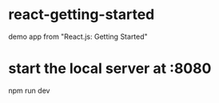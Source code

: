 # react-getting-started
demo app from "React.js: Getting Started"

# start the local server at :8080
npm run dev
